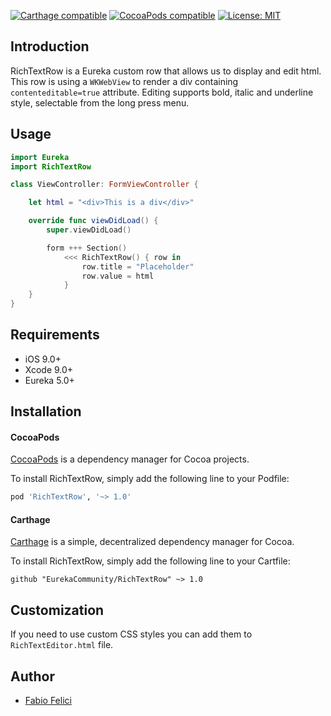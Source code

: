 <p align="left">
<a href="https://github.com/Carthage/Carthage"><img src="https://img.shields.io/badge/Carthage-compatible-4BC51D.svg?style=flat" alt="Carthage compatible" /></a>
<a href="https://cocoapods.org/pods/RichTextRow"><img src="https://img.shields.io/cocoapods/v/RichTextRow.svg" alt="CocoaPods compatible" /></a>
<a href="https://raw.githubusercontent.com/EurekaCommunity/RichTextRow/master/LICENSE"><img src="http://img.shields.io/badge/license-MIT-blue.svg?style=flat" alt="License: MIT" /></a>
</p>

## Introduction

RichTextRow is a Eureka custom row that allows us to display and edit html. 
This row is using a `WKWebView` to render a div containing `contenteditable=true` attribute.
Editing supports bold, italic and underline style, selectable from the long press menu.

## Usage

```swift
import Eureka
import RichTextRow

class ViewController: FormViewController {

    let html = "<div>This is a div</div>"

    override func viewDidLoad() {
        super.viewDidLoad()

        form +++ Section()
            <<< RichTextRow() { row in
                row.title = "Placeholder"
                row.value = html
            }
    }
}
```

## Requirements

* iOS 9.0+
* Xcode 9.0+
* Eureka 5.0+

## Installation

#### CocoaPods

[CocoaPods](https://cocoapods.org/) is a dependency manager for Cocoa projects.

To install RichTextRow, simply add the following line to your Podfile:

```ruby
pod 'RichTextRow', '~> 1.0'
```

#### Carthage

[Carthage](https://github.com/Carthage/Carthage) is a simple, decentralized dependency manager for Cocoa.

To install RichTextRow, simply add the following line to your Cartfile:

```ogdl
github "EurekaCommunity/RichTextRow" ~> 1.0
```

## Customization
If you need to use custom CSS styles you can add them to `RichTextEditor.html` file.

## Author
* [Fabio Felici](https://github.com/fabfelici)